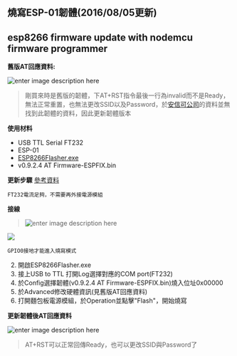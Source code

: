 燒寫ESP-01韌體(2016/08/05更新)
----------

esp8266 firmware update with nodemcu firmware programmer
----------

**舊版AT回應資料:**

![enter image description here](http://i.imgur.com/FzmK4c9.png)

> 剛買來時是舊版的韌體，下AT+RST指令最後一行為invalid而不是Ready，無法正常重置，也無法更改SSID以及Password，於[安信可公司](http://wiki.ai-thinker.com/doku.php)的資料並無找到此韌體的資料，因此更新韌體版本

**使用材料**


 - USB TTL Serial  FT232
 - ESP-01
 - [ESP8266Flasher.exe](https://github.com/nodemcu/nodemcu-flasher/tree/master/Win32/Release)
 - v0.9.2.4 AT Firmware-ESPFIX.bin

**更新步驟** [參考資料](https://ruten-proteus.blogspot.tw/2014/12/esp8266-firmware-burning.html) 

    FT232電流足夠，不需要再外接電源模組

 **接線**

> ![enter image description here](http://i.imgur.com/Vulc5Kk.png)

[![](http://i.imgur.com/eb717No.png)](http://www.pighixxx.com/test/portfolio-items/esp8266/)

    GPIO0接地才能進入燒寫模式

 2. 開啟ESP8266Flasher.exe
 3. 接上USB to TTL 打開Log選擇對應的COM port(FT232)
 4. 於Config選擇韌體(v0.9.2.4 AT Firmware-ESPFIX.bin)燒入位址0x00000
 5. 於Advanced修改硬體資訊(見舊版AT回應資料)
 6. 打開麵包板電源模組，於Operation並點擊"Flash"，開始燒寫

**更新韌體後AT回應資料**

![enter image description here](http://i.imgur.com/xrAi5YE.png)

> AT+RST可以正常回傳Ready，也可以更改SSID與Password了

